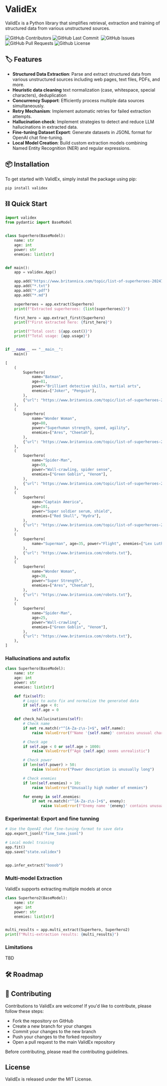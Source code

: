 # ValidEx

ValidEx is a Python library that simplifies retrieval, extraction and training of structured data from various unstructured sources.

<p>
<img alt="GitHub Contributors" src="https://img.shields.io/github/contributors/msoedov/validex" />
<img alt="GitHub Last Commit" src="https://img.shields.io/github/last-commit/msoedov/validex" />
<img alt="" src="https://img.shields.io/github/repo-size/msoedov/validex" />
<img alt="GitHub Issues" src="https://img.shields.io/github/issues/msoedov/validex" />
<img alt="GitHub Pull Requests" src="https://img.shields.io/github/issues-pr/msoedov/validex" />
<img alt="Github License" src="https://img.shields.io/github/license/msoedov/validex" />
</p>

## 🏷 Features

- **Structured Data Extraction**: Parse and extract structured data from various unstructured sources including web pages, text files, PDFs, and more.
- **Heuristic data cleaning**  text normalization (case, whitespace, special characters), deduplication
- **Concurrency Support**: Efficiently process multiple data sources simultaneously.
- **Retry Mechanism**: Implement automatic retries for failed extraction attempts.
- **Hallucination check**: Implement strategies to detect and reduce LLM hallucinations in extracted data.
- **Fine-tuning Dataset Export**: Generate datasets in JSONL format for OpenAI chat fine-tuning.
- **Local Model Creation**: Build custom extraction models combining Named Entity Recognition (NER) and regular expressions.

## 📦 Installation

To get started with ValidEx, simply install the package using pip:

```shell
pip install validex
```

## ⛓️ Quick Start

```python
import validex
from pydantic import BaseModel


class Superhero(BaseModel):
    name: str
    age: int
    power: str
    enemies: list[str]


def main():
    app = validex.App()

    app.add("https://www.britannica.com/topic/list-of-superheroes-2024795")
    app.add("*.txt")
    app.add("*.pdf")
    app.add("*.md")

    superheroes = app.extract(Superhero)
    print(f"Extracted superheroes: {list(superheroes)}")

    first_hero = app.extract_first(Superhero)
    print(f"First extracted hero: {first_hero}")

    print(f"Total cost: ${app.cost()}")
    print(f"Total usage: {app.usage}")


if __name__ == "__main__":
    main()
```

```python
[
    (
        Superhero(
            name="Batman",
            age=81,
            power="Brilliant detective skills, martial arts",
            enemies=["Joker", "Penguin"],
        ),
        {"url": "https://www.britannica.com/topic/list-of-superheroes-2024795"},
    ),
    (
        Superhero(
            name="Wonder Woman",
            age=80,
            power="Superhuman strength, speed, agility",
            enemies=["Ares", "Cheetah"],
        ),
        {"url": "https://www.britannica.com/topic/list-of-superheroes-2024795"},
    ),
    (
        Superhero(
            name="Spider-Man",
            age=59,
            power="Wall-crawling, spider sense",
            enemies=["Green Goblin", "Venom"],
        ),
        {"url": "https://www.britannica.com/topic/list-of-superheroes-2024795"},
    ),
    (
        Superhero(
            name="Captain America",
            age=101,
            power="Super soldier serum, shield",
            enemies=["Red Skull", "Hydra"],
        ),
        {"url": "https://www.britannica.com/topic/list-of-superheroes-2024795"},
    ),
    (
        Superhero(
            name="Superman", age=35, power="Flight", enemies=["Lex Luthor", "Doomsday"]
        ),
        {"url": "https://www.britannica.com/robots.txt"},
    ),
    (
        Superhero(
            name="Wonder Woman",
            age=30,
            power="Super Strength",
            enemies=["Ares", "Cheetah"],
        ),
        {"url": "https://www.britannica.com/robots.txt"},
    ),
    (
        Superhero(
            name="Spider-Man",
            age=25,
            power="Wall-crawling",
            enemies=["Green Goblin", "Venom"],
        ),
        {"url": "https://www.britannica.com/robots.txt"},
    ),
]
```

### Hallucinations and autofix

```python
class Superhero(BaseModel):
    name: str
    age: int
    power: str
    enemies: list[str]

    def fix(self):
        # Logic to auto fix and normalize the generated data
        if self.age < 0:
            self.age = 0

    def check_hallucinations(self):
        # Check name
        if not re.match(r"^[A-Za-z\s-]+$", self.name):
            raise ValueError(f"Name '{self.name}' contains unusual characters")

        # Check age
        if self.age < 0 or self.age > 1000:
            raise ValueError(f"Age {self.age} seems unrealistic")

        # Check power
        if len(self.power) > 50:
            raise ValueError("Power description is unusually long")

        # Check enemies
        if len(self.enemies) > 10:
            raise ValueError("Unusually high number of enemies")

        for enemy in self.enemies:
            if not re.match(r"^[A-Za-z\s-]+$", enemy):
                raise ValueError(f"Enemy name '{enemy}' contains unusual characters")
```

### Experimental: Export and fine tunning

```python
# Use the OpenAI chat fine-tuning format to save data
app.export_jsonl("fine_tune.jsonl")

# Local model training
app.fit()
app.save("state.validex")


app.infer_extract("booob")
```

### Multi-model Extraction

ValidEx supports extracting multiple models at once

```python
class Superhero2(BaseModel):
    name: str
    age: int
    power: str
    enemies: list[str]


multi_results = app.multi_extract(Superhero, Superhero2)
print(f"Multi-extraction results: {multi_results}")
```

### Limitations

TBD

## 🛠️ Roadmap

## 👋 Contributing

Contributions to ValidEx are welcome! If you'd like to contribute, please follow these steps:

- Fork the repository on GitHub
- Create a new branch for your changes
- Commit your changes to the new branch
- Push your changes to the forked repository
- Open a pull request to the main ValidEx repository

Before contributing, please read the contributing guidelines.

## License

ValidEx is released under the MIT License.
